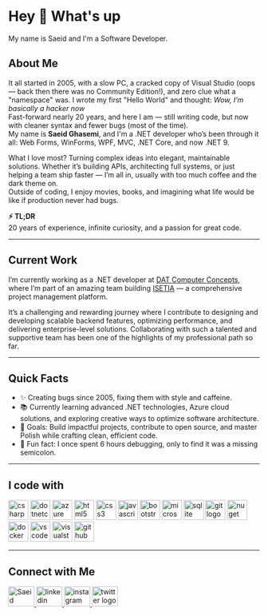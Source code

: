 <h1 align="left">Hey 👋 What's up</h1>

<p align="left">My name is Saeid and I'm a Software Developer.</p>

## About Me

It all started in 2005, with a slow PC, a cracked copy of Visual Studio (oops — back then there was no Community Edition!), and zero clue what a "namespace" was. I wrote my first "Hello World" and thought: *Wow, I’m basically a hacker now*  
Fast-forward nearly 20 years, and here I am — still writing code, but now with cleaner syntax and fewer bugs (most of the time).  
My name is **Saeid Ghasemi**, and I'm a .NET developer who’s been through it all: Web Forms, WinForms, WPF, MVC, .NET Core, and now .NET 9.

What I love most? Turning complex ideas into elegant, maintainable solutions. Whether it’s building APIs, architecting full systems, or just helping a team ship faster — I’m all in, usually with too much coffee and the dark theme on.  
Outside of coding, I enjoy movies, books, and imagining what life would be like if production never had bugs.

**⚡ TL;DR**  
20 years of experience, infinite curiosity, and a passion for great code.

---

## Current Work

I’m currently working as a .NET developer at [DAT Computer Concepts](https://datcc.pl/en/), where I’m part of an amazing team building [ISETIA](https://isetia.com) — a comprehensive project management platform.

It’s a challenging and rewarding journey where I contribute to designing and developing scalable backend features, optimizing performance, and delivering enterprise-level solutions. Collaborating with such a talented and supportive team has been one of the highlights of my professional path so far.

---

## Quick Facts

- ✨ Creating bugs since 2005, fixing them with style and caffeine.  
- 📚 Currently learning advanced .NET technologies, Azure cloud solutions, and exploring creative ways to optimize software architecture.  
- 🎯 Goals: Build impactful projects, contribute to open source, and master Polish while crafting clean, efficient code.  
- 🎲 Fun fact: I once spent 6 hours debugging, only to find it was a missing semicolon.

---

## I code with

<div align="left">
  <img src="https://skillicons.dev/icons?i=cs" height="40" alt="csharp logo" />
  <img src="https://cdn.jsdelivr.net/gh/devicons/devicon/icons/dotnetcore/dotnetcore-original.svg" height="40" alt="dotnetcore logo" />
  <img src="https://cdn.jsdelivr.net/gh/devicons/devicon/icons/azure/azure-original.svg" height="40" alt="azure logo" />
  <img src="https://cdn.jsdelivr.net/gh/devicons/devicon/icons/html5/html5-original.svg" height="40" alt="html5 logo" />
  <img src="https://cdn.jsdelivr.net/gh/devicons/devicon/icons/css3/css3-original.svg" height="40" alt="css3 logo" />
  <img src="https://cdn.jsdelivr.net/gh/devicons/devicon/icons/javascript/javascript-original.svg" height="40" alt="javascript logo" />
  <img src="https://cdn.jsdelivr.net/gh/devicons/devicon/icons/bootstrap/bootstrap-original.svg" height="40" alt="bootstrap logo" />
  <img src="https://cdn.jsdelivr.net/gh/devicons/devicon/icons/microsoftsqlserver/microsoftsqlserver-plain.svg" height="40" alt="microsoftsqlserver logo" />
  <img src="https://cdn.jsdelivr.net/gh/devicons/devicon/icons/sqlite/sqlite-original.svg" height="40" alt="sqlite logo" />
  <img src="https://cdn.jsdelivr.net/gh/devicons/devicon/icons/git/git-original.svg" height="40" alt="git logo" />
  <img src="https://cdn.jsdelivr.net/gh/devicons/devicon/icons/nuget/nuget-original.svg" height="40" alt="nuget logo" />
  <img src="https://cdn.jsdelivr.net/gh/devicons/devicon/icons/docker/docker-original.svg" height="40" alt="docker logo" />
  <img src="https://cdn.jsdelivr.net/gh/devicons/devicon/icons/vscode/vscode-original.svg" height="40" alt="vscode logo" />
  <img src="https://cdn.jsdelivr.net/gh/devicons/devicon/icons/visualstudio/visualstudio-plain.svg" height="40" alt="visualstudio logo" />
  <img src="https://cdn.jsdelivr.net/gh/devicons/devicon/icons/github/github-original.svg" height="40" alt="github logo" />
</div>

---

## Connect with Me

<div align="left">
  <a href="https://sagharmax.com/" target="_blank">
    <img src="https://sagharmax.com/images/Saeid_Ghasemi.ico" width="52" height="40" alt="Saeid Ghasemi's logo" />
  </a>
  <a href="https://www.linkedin.com/in/sagharmax/" target="_blank">
    <img src="https://raw.githubusercontent.com/maurodesouza/profile-readme-generator/master/src/assets/icons/social/linkedin/default.svg" width="52" height="40" alt="linkedin logo" />
  </a>
  <a href="https://www.instagram.com/sagharmax/" target="_blank">
    <img src="https://raw.githubusercontent.com/maurodesouza/profile-readme-generator/master/src/assets/icons/social/instagram/default.svg" width="52" height="40" alt="instagram logo" />
  </a>
  <a href="https://x.com/SagharMax" target="_blank">
    <img src="https://raw.githubusercontent.com/maurodesouza/profile-readme-generator/master/src/assets/icons/social/twitter/default.svg" width="52" height="40" alt="twitter logo" />
  </a>
</div>
